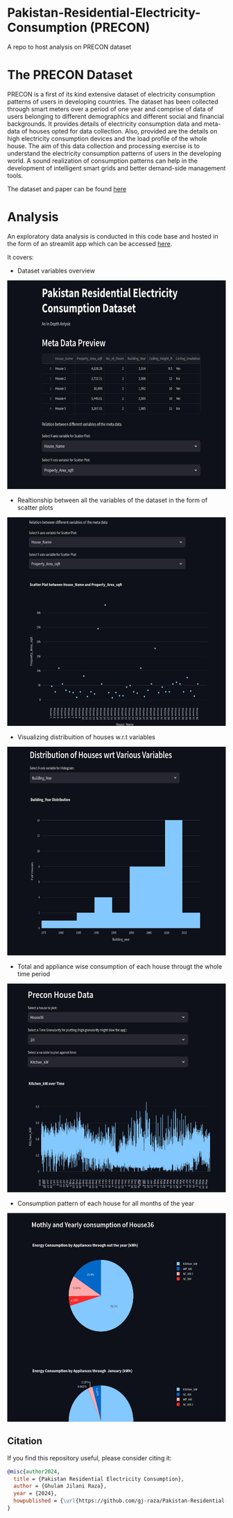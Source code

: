 # Pakistan-Residential-Electricity-Consumption (PRECON)
A repo to host analysis on PRECON dataset  


# The PRECON Dataset
PRECON is a first of its kind extensive dataset of electricity consumption patterns of users in developing countries. The dataset has been collected through smart meters over a period of one year and comprise of data of users belonging to different demographics and different social and financial backgrounds. It provides details of electricity consumption data and meta-data of houses opted for data collection. Also, provided are the details on high electricity consumption devices and the load profile of the whole house. The aim of this data collection and processing exercise is to understand the electricity consumption patterns of users in the developing world. A sound realization of consumption patterns can help in the development of intelligent smart grids and better demand-side management tools.

The dataset and paper can be found [here](https://web.lums.edu.pk/~eig/precon.html)

# Analysis
An exploratory data analysis is conducted in this code base and hosted in the form of an streamlit app which can be accessed [here](https://precon.streamlit.app/).  
  
It covers:
  
- Dataset variables overview  
  
<p align="center">
  <img src="assets/metadata_preview.jpg" alt="Variables Overview" width="640" height="480">
</p>


- Realtionship between all the variables of the dataset in the form of scatter plots

<p align="center">
  <img src="assets/scatterplot.jpg" alt="Variable Scatterplots" width="640" height="480">
</p>


- Visualizing distribuition of houses w.r.t variables


<p align="center">
  <img src="assets/house_dist.jpg" alt="House Distributions" width="640" height="480">
</p>


- Total and appliance wise consumption of each house througt the whole time period


<p align="center">
  <img src="assets/house_ts.jpg" alt="House consumption timeseries graphs" width="640" height="480">
</p>


- Consumption pattern of each house for all months of the year

<p align="center">
  <img src="assets/monthly.jpg" alt="Monthly consumption patterns" width="640" height="480">
</p>


## Citation

If you find this repository useful, please consider citing it:

```bibtex
@misc{author2024,
  title = {Pakistan Residential Electricity Consumption},
  author = {Ghulam Jilani Raza},
  year = {2024},
  howpublished = {\url{https://github.com/gj-raza/Pakistan-Residential-Electricity-Consumption}},
}


